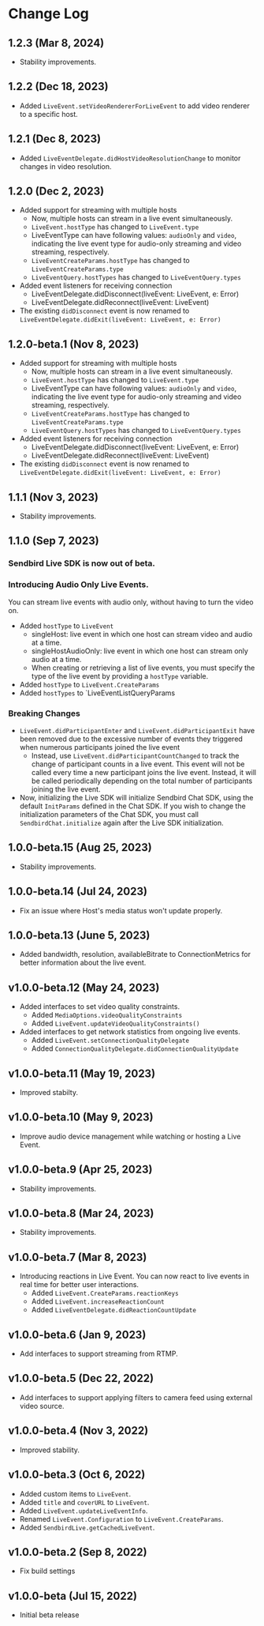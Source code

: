 # Change Log

## 1.2.3 (Mar 8, 2024)
- Stability improvements. 

## 1.2.2 (Dec 18, 2023)
- Added `LiveEvent.setVideoRendererForLiveEvent` to add video renderer to a specific host. 

## 1.2.1 (Dec 8, 2023)
- Added `LiveEventDelegate.didHostVideoResolutionChange` to monitor changes in video resolution. 

## 1.2.0 (Dec 2, 2023)
- Added support for streaming with multiple hosts
    - Now, multiple hosts can stream in a live event simultaneously. 
    - `LiveEvent.hostType` has changed to `LiveEvent.type`
    - LiveEventType can have following values: `audioOnly` and `video`, indicating the live event type for audio-only streaming and video streaming, respectively. 
    - `LiveEventCreateParams.hostType` has changed to `LiveEventCreateParams.type`
    - `LiveEventQuery.hostTypes` has changed to `LiveEventQuery.types`
- Added event listeners for receiving connection
    - LiveEventDelegate.didDisconnect(liveEvent: LiveEvent, e: Error)
    - LiveEventDelegate.didReconnect(liveEvent: LiveEvent)
- The existing `didDisconnect` event is now renamed to `LiveEventDelegate.didExit(liveEvent: LiveEvent, e: Error)`

## 1.2.0-beta.1 (Nov 8, 2023)
- Added support for streaming with multiple hosts
    - Now, multiple hosts can stream in a live event simultaneously. 
    - `LiveEvent.hostType` has changed to `LiveEvent.type`
    - LiveEventType can have following values: `audioOnly` and `video`, indicating the live event type for audio-only streaming and video streaming, respectively. 
    - `LiveEventCreateParams.hostType` has changed to `LiveEventCreateParams.type`
    - `LiveEventQuery.hostTypes` has changed to `LiveEventQuery.types`
- Added event listeners for receiving connection
    - LiveEventDelegate.didDisconnect(liveEvent: LiveEvent, e: Error)
    - LiveEventDelegate.didReconnect(liveEvent: LiveEvent)
- The existing `didDisconnect` event is now renamed to `LiveEventDelegate.didExit(liveEvent: LiveEvent, e: Error)`

## 1.1.1 (Nov 3, 2023)
- Stability improvements.

## 1.1.0 (Sep 7, 2023)
### Sendbird Live SDK is now out of beta. 

### Introducing Audio Only Live Events. 
You can stream live events with audio only, without having to turn the video on. 
- Added `hostType` to `LiveEvent`
    - singleHost: live event in which one host can stream video and audio at a time. 
    - singleHostAudioOnly: live event in which one host can stream only audio at a time. 
    - When creating or retrieving a list of live events, you must specify the type of the live event by providing a `hostType` variable. 
- Added `hostType` to `LiveEvent.CreateParams`
- Added `hostTypes` to `LiveEventListQueryParams

### Breaking Changes
- `LiveEvent.didParticipantEnter` and `LiveEvent.didParticipantExit` have been removed due to the excessive number of events they triggered when numerous participants joined the live event
    - Instead, use `LiveEvent.didParticipantCountChanged` to track the change of participant counts in a live event. This event will not be called every time a new participant joins the live event. Instead, it will be called periodically depending on the total number of participants joining the live event.
- Now, initializing the Live SDK will initialize Sendbird Chat SDK, using the default `InitParams` defined in the Chat SDK. If you wish to change the initialization parameters of the Chat SDK, you must call `SendbirdChat.initialize` again after the Live SDK initialization. 

## 1.0.0-beta.15 (Aug 25, 2023)
- Stability improvements. 

## 1.0.0-beta.14 (Jul 24, 2023)
- Fix an issue where Host's media status won't update properly. 

## 1.0.0-beta.13 (June 5, 2023)
- Added bandwidth, resolution, availableBitrate to ConnectionMetrics for better information about the live event.

## v1.0.0-beta.12 (May 24, 2023)
- Added interfaces to set video quality constraints. 
    - Added `MediaOptions.videoQualityConstraints`
    - Added `LiveEvent.updateVideoQualityConstraints()`
- Added interfaces to get network statistics from ongoing live events. 
    - Added `LiveEvent.setConnectionQualityDelegate`
    - Added `ConnectionQualityDelegate.didConnectionQualityUpdate`

## v1.0.0-beta.11 (May 19, 2023)
- Improved stabilty.

## v1.0.0-beta.10 (May 9, 2023)
- Improve audio device management while watching or hosting a Live Event.

## v1.0.0-beta.9 (Apr 25, 2023)
- Stability improvements.

## v1.0.0-beta.8 (Mar 24, 2023)
- Stability improvements.
    
## v1.0.0-beta.7 (Mar 8, 2023)
- Introducing reactions in Live Event. You can now react to live events in real time for better user interactions. 
    - Added `LiveEvent.CreateParams.reactionKeys`
    - Added `LiveEvent.increaseReactionCount`
    - Added `LiveEventDelegate.didReactionCountUpdate`

## v1.0.0-beta.6 (Jan 9, 2023)
- Add interfaces to support streaming from RTMP. 

## v1.0.0-beta.5 (Dec 22, 2022)
- Add interfaces to support applying filters to camera feed using external video source. 

## v1.0.0-beta.4 (Nov 3, 2022)
- Improved stability. 

## v1.0.0-beta.3 (Oct 6, 2022)
- Added custom items to `LiveEvent`.
- Added `title` and `coverURL` to `LiveEvent`.
- Added `LiveEvent.updateLiveEventInfo`.
- Renamed `LiveEvent.Configuration` to `LiveEvent.CreateParams`.
- Added `SendbirdLive.getCachedLiveEvent`.

## v1.0.0-beta.2 (Sep 8, 2022)
- Fix build settings

## v1.0.0-beta (Jul 15, 2022)
- Initial beta release

